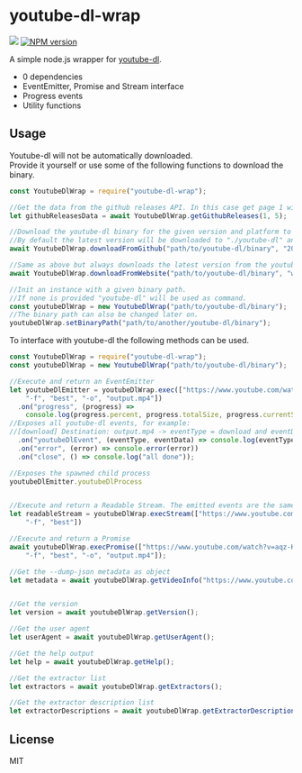 # youtube-dl-wrap

![](https://github.com/ghjbnm/youtube-dl-wrap/workflows/CI%20tests/badge.svg)
<a href="https://npmjs.org/package/youtube-dl-wrap" title="View this project on NPM"><img src="https://img.shields.io/npm/v/youtube-dl-wrap.svg" alt="NPM version" /></a>

A simple node.js wrapper for [youtube-dl](https://github.com/ytdl-org/youtube-dl).

* 0 dependencies
* EventEmitter, Promise and Stream interface
* Progress events
* Utility functions

## Usage

Youtube-dl will not be automatically downloaded.\
Provide it yourself or use some of the following functions to download the binary.

```javascript
const YoutubeDlWrap = require("youtube-dl-wrap");

//Get the data from the github releases API. In this case get page 1 with a maximum of 5 items.
let githubReleasesData = await YoutubeDlWrap.getGithubReleases(1, 5);

//Download the youtube-dl binary for the given version and platform to the provided path.
//By default the latest version will be downloaded to "./youtube-dl" and platform = os.platform().
await YoutubeDlWrap.downloadFromGithub("path/to/youtube-dl/binary", "2020.06.16.1", "win32");

//Same as above but always downloads the latest version from the youtube-dl website.
await YoutubeDlWrap.downloadFromWebsite("path/to/youtube-dl/binary", "win32");

//Init an instance with a given binary path.
//If none is provided "youtube-dl" will be used as command.
const youtubeDlWrap = new YoutubeDlWrap("path/to/youtube-dl/binary");
//The binary path can also be changed later on.
youtubeDlWrap.setBinaryPath("path/to/another/youtube-dl/binary");
```


To interface with youtube-dl the following methods can be used.

```javascript
const YoutubeDlWrap = require("youtube-dl-wrap");
const youtubeDlWrap = new YoutubeDlWrap("path/to/youtube-dl/binary");

//Execute and return an EventEmitter
let youtubeDlEmitter = youtubeDlWrap.exec(["https://www.youtube.com/watch?v=aqz-KE-bpKQ",
    "-f", "best", "-o", "output.mp4"])
  .on("progress", (progress) => 
    console.log(progress.percent, progress.totalSize, progress.currentSpeed, progress.eta))
//Exposes all youtube-dl events, for example:
//[download] Destination: output.mp4 -> eventType = download and eventData = Destination: output.mp4
  .on("youtubeDlEvent", (eventType, eventData) => console.log(eventType, eventData));
  .on("error", (error) => console.error(error))
  .on("close", () => console.log("all done"));

//Exposes the spawned child process
youtubeDlEmitter.youtubeDlProcess


//Execute and return a Readable Stream. The emitted events are the same as above.
let readableStream = youtubeDlWrap.execStream(["https://www.youtube.com/watch?v=aqz-KE-bpKQ",
    "-f", "best"])

//Execute and return a Promise
await youtubeDlWrap.execPromise(["https://www.youtube.com/watch?v=aqz-KE-bpKQ",
    "-f", "best", "-o", "output.mp4"]);

//Get the --dump-json metadata as object
let metadata = await youtubeDlWrap.getVideoInfo("https://www.youtube.com/watch?v=aqz-KE-bpKQ");


//Get the version
let version = await youtubeDlWrap.getVersion();

//Get the user agent
let userAgent = await youtubeDlWrap.getUserAgent();

//Get the help output
let help = await youtubeDlWrap.getHelp();

//Get the extractor list
let extractors = await youtubeDlWrap.getExtractors();

//Get the extractor description list
let extractorDescriptions = await youtubeDlWrap.getExtractorDescriptions();
```

## License
MIT
